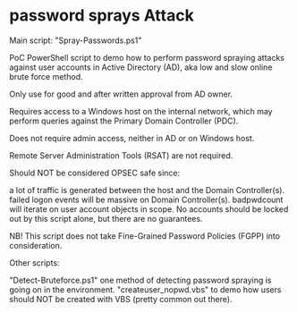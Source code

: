# password sprays Attack 
Main script: "Spray-Passwords.ps1"

PoC PowerShell script to demo how to perform password spraying attacks against user accounts in Active Directory (AD), aka low and slow online brute force method.

Only use for good and after written approval from AD owner.

Requires access to a Windows host on the internal network, which may perform queries against the Primary Domain Controller (PDC).

Does not require admin access, neither in AD or on Windows host.

Remote Server Administration Tools (RSAT) are not required.

Should NOT be considered OPSEC safe since:

a lot of traffic is generated between the host and the Domain Controller(s).
failed logon events will be massive on Domain Controller(s).
badpwdcount will iterate on user account objects in scope.
No accounts should be locked out by this script alone, but there are no guarantees.

NB! This script does not take Fine-Grained Password Policies (FGPP) into consideration.

Other scripts:

"Detect-Bruteforce.ps1" one method of detecting password spraying is going on in the environment.
"createuser_nopwd.vbs" to demo how users should NOT be created with VBS (pretty common out there).
